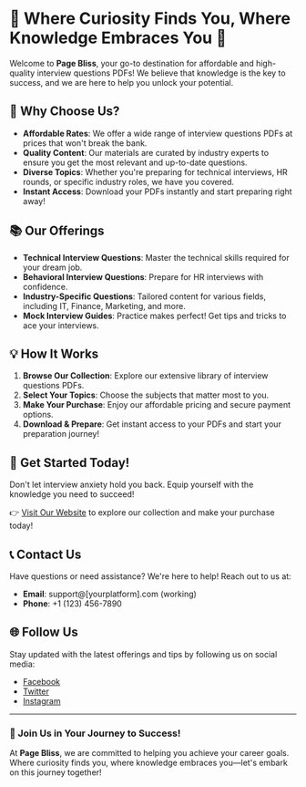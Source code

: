 # 🌟 **Where Curiosity Finds You, Where Knowledge Embraces You** 🌟

Welcome to **Page Bliss**, your go-to destination for affordable and high-quality interview questions PDFs! We believe that knowledge is the key to success, and we are here to help you unlock your potential.

## 🌟 Why Choose Us?

- **Affordable Rates**: We offer a wide range of interview questions PDFs at prices that won't break the bank.
- **Quality Content**: Our materials are curated by industry experts to ensure you get the most relevant and up-to-date questions.
- **Diverse Topics**: Whether you're preparing for technical interviews, HR rounds, or specific industry roles, we have you covered.
- **Instant Access**: Download your PDFs instantly and start preparing right away!

## 📚 Our Offerings

- **Technical Interview Questions**: Master the technical skills required for your dream job.
- **Behavioral Interview Questions**: Prepare for HR interviews with confidence.
- **Industry-Specific Questions**: Tailored content for various fields, including IT, Finance, Marketing, and more.
- **Mock Interview Guides**: Practice makes perfect! Get tips and tricks to ace your interviews.

## 💡 How It Works

1. **Browse Our Collection**: Explore our extensive library of interview questions PDFs.
2. **Select Your Topics**: Choose the subjects that matter most to you.
3. **Make Your Purchase**: Enjoy our affordable pricing and secure payment options.
4. **Download & Prepare**: Get instant access to your PDFs and start your preparation journey!

## 🚀 Get Started Today!

Don't let interview anxiety hold you back. Equip yourself with the knowledge you need to succeed! 

👉 [Visit Our Website](#) to explore our collection and make your purchase today!

## 📞 Contact Us

Have questions or need assistance? We're here to help! Reach out to us at:

- **Email**: support@[yourplatform].com (working)
- **Phone**: +1 (123) 456-7890

## 🌐 Follow Us

Stay updated with the latest offerings and tips by following us on social media:

- [Facebook](#)
- [Twitter](#)
- [Instagram](#)

---

### 🌈 Join Us in Your Journey to Success!

At **Page Bliss**, we are committed to helping you achieve your career goals. Where curiosity finds you, where knowledge embraces you—let's embark on this journey together!
